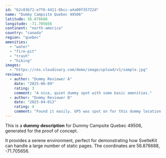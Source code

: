 ```yaml
---
id: "b2c03b71-e7f6-4411-8bcc-a4a00f35722d"
name: "Dummy Campsite Quebec 49506"
latitude: 56.876688
longitude: -71.705656
continent: "north-america"
country: "canada"
region: "quebec"
amenities:
  - "water"
  - "fire-pit"
  - "trash"
  - "hiking"
images:
  - "https://res.cloudinary.com/demo/image/upload/v1/sample.jpg"
reviews:
  - author: "Dummy Reviewer A"
    date: "2025-06-09"
    rating: 3
    comment: "A nice, quiet dummy spot with some basic amenities."
  - author: "Dummy Reviewer B"
    date: "2025-04-013"
    rating: 4
    comment: "Found it easily. GPS was spot on for this dummy location."
---
```


This is a **dummy description** for Dummy Campsite Quebec 49506, generated for the proof of concept.

It provides a serene environment, perfect for demonstrating how SvelteKit can handle a large number of static pages. The coordinates are 56.876688, -71.705656.
